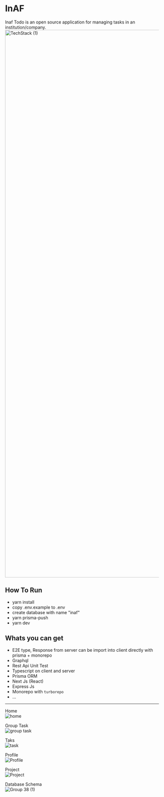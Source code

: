 # InAF
Inaf Todo is an open source application for managing tasks in an institution/company.
<img width="1792" alt="TechStack (1)" src="https://user-images.githubusercontent.com/39044004/162791755-2ed66cf7-1b3e-49db-98d6-b478385e1792.png">


## How To Run
- yarn install
- copy .env.example to .env
- create database with name "inaf"
- yarn prisma-push
- yarn dev

## Whats you can get
- E2E type, Response from server can be import into client directly with prisma + monorepo
- Graphql
- Rest Api Unit Test
- Typescript on client and server
- Prisma ORM
- Next Js (React)
- Express Js
- Monorepo with `turborepo`
- ...

<hr>

Home <br>
![home](https://user-images.githubusercontent.com/39044004/153438183-6c64f1a7-3246-42fa-911b-5bc83c94da67.png)

Group Task <br>
![group task](https://user-images.githubusercontent.com/39044004/153438299-0ffc057b-1cd5-4c88-9ec5-f2f4605b29e4.png)

Taks <br>
![task](https://user-images.githubusercontent.com/39044004/153438373-6ce27625-21ec-46d5-a490-960cdabe0435.png)

Profile <br>
![Profile](https://user-images.githubusercontent.com/39044004/153438468-5c6d9bc6-8e7b-43e1-8c09-66035c84be7a.png)

Project <br>
![Project](https://user-images.githubusercontent.com/39044004/153438495-92e28420-1561-42e6-bbed-1155cd8c89ba.png)

Database Schema <br>
![Group 38 (1)](https://user-images.githubusercontent.com/39044004/153439231-90534900-ecf3-4c10-83d8-0cc537a9884f.png)
